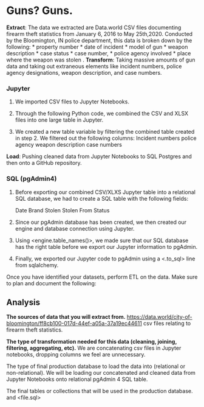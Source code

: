 # Guns? Guns.

**Extract**: The data we extracted are Data.world CSV files documenting firearm theft statistics from January 6, 2016 to May 25th,2020. Conducted by the Bloomington, IN police department, this data is broken down by the following:
    * property number 
    * date of incident 
    * model of gun 
    * weapon description 
    * case status
    * case number,
    * police agency involved
    * place where the weapon was stolen . 
**Transform**: Taking massive amounts of gun data and taking out extraneous elements like incident numbers, police agency designations, weapon description, and case numbers.

### Jupyter
1. We imported CSV files to Jupyter Notebooks.
2. Through the following Python code, we combined the CSV and XLSX files into one large table in Jupyter. 
    
3. We created a new table variable by filtering the combined table created in step 2. We filtered out the following columns: 
    Incident numbers
    police agency
    weapon description
    case numbers


**Load**: Pushing cleaned data from Jupyter Notebooks to SQL Postgres and then onto a GitHub repository.

### SQL (pgAdmin4)
1. Before exporting our combined CSV/XLXS Jupyter table into a relational SQL database, we had to create a SQL table with the following fields:

    Date
    Brand
    Stolen
    Stolen From
    Status
2. Since our pgAdmin database has been created, we then created our engine and database connection using Jupyter. 
3. Using <engine.table_names()>, we made sure that our SQL database has the right table before we export our Jupyter information to pgAdmin.
4. Finally, we exported our Jupyter code to pgAdmin using a <.to_sql> line from sqlalchemy.  

    

        
  

Once you have identified your datasets, perform ETL on the data. Make sure to plan and document the following:
## Analysis

**The sources of data that you will extract from.** 
https://data.world/city-of-bloomington/ff8cb100-017d-44ef-a05a-37a19ec44611 csv files relating to firearm theft statistics. 


**The type of transformation needed for this data (cleaning, joining, filtering, aggregating, etc).** 
We are concatenating csv files in Jupyter notebooks, dropping columns we feel are unnecessary.

The type of final production database to load the data into (relational or non-relational).
We will be loading our concatenated and cleaned data from Jupyter Notebooks onto relational pgAdmin 4 SQL table. 

The final tables or collections that will be used in the production database.
<Jupyter file name> and <file.sql>

